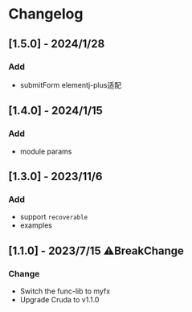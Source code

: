 # Changelog

## [1.5.0] - 2024/1/28
### Add
- submitForm elementj-plus适配

## [1.4.0] - 2024/1/15
### Add
- module params

## [1.3.0] - 2023/11/6
### Add
- support `recoverable`
- examples

## [1.1.0] - 2023/7/15 ⚠️BreakChange
### Change
- Switch the func-lib to myfx
- Upgrade Cruda to v1.1.0